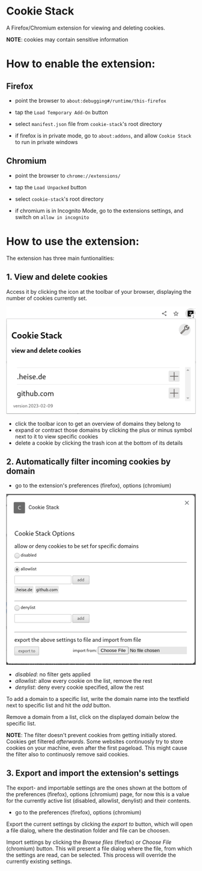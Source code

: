 # Cookie Stack

A Firefox/Chromium extension for viewing and deleting cookies.

**NOTE**: cookies may contain sensitive information

# How to enable the extension:

## Firefox
* point the browser to `about:debugging#/runtime/this-firefox`
* tap the `Load Temporary Add-On` button
* select `manifest.json` file from `cookie-stack`'s root directory

* if firefox is in private mode, go to `about:addons`, and allow `Cookie Stack` to run in private windows

## Chromium
* point the browser to `chrome://extensions/`
* tap the `Load Unpacked` button
* select `cookie-stack`'s root directory

* if chromium is in Incognito Mode, go to the extensions settings, and switch on `allow in incognito`

# How to use the extension:

The extension has three main funtionalities:

## 1. View and delete cookies

Access it by clicking the icon at the toolbar of your browser, displaying the number of cookies currently set.

![Popup Screenshot](./cookie-stack-popup-screenshot.png)

* click the toolbar icon to get an overview of domains they belong to
* expand or contract those domains by clicking the plus or minus symbol next to it to view specific cookies
* delete a cookie by clicking the trash icon at the bottom of its details

## 2. Automatically filter incoming cookies by domain

* go to the extension's preferences (firefox), options (chromium)

![Options Screenshot](./cookie-stack-options-screenshot.png)

* *disabled*: no filter gets applied
* *allowlist*: allow every cookie on the list, remove the rest
* *denylist*: deny every cookie specified, allow the rest

To add a domain to a specific list, write the domain name into the textfield next to specific list and hit the *add* button.

Remove a domain from a list, click on the displayed domain below the specific list. 

**NOTE**: The filter doesn't prevent cookies from getting initially stored. Cookies get filtered *afterwards*. Some websites continuosly try to store cookies on your machine, even after the first pageload. This might cause the filter also to continuosly remove said cookies.

## 3. Export and import the extension's settings

The export- and importable settings are the ones shown at the bottom of the preferences (firefox), options (chromium) page, for now this is a value for the currently active list (disabled, allowlist, denylist) and their contents.

* go to the preferences (firefox), options (chromium)

Export the current settings by clicking the *export to* button, which will open a file dialog, where the destination folder and file can be choosen.

Import settings by clicking the *Browse files* (firefox) or *Choose File* (chromium) button. This will present a file dialog where the file, from which the settings are read, can be selected. This process will override the currently existing settings.
